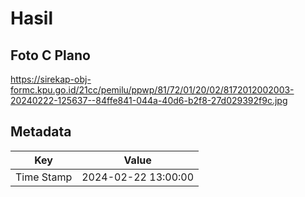 # Hasil

## Foto C Plano

https://sirekap-obj-formc.kpu.go.id/21cc/pemilu/ppwp/81/72/01/20/02/8172012002003-20240222-125637--84ffe841-044a-40d6-b2f8-27d029392f9c.jpg


## Metadata

| Key        | Value               |
| ---------- | ------------------- |
| Time Stamp | 2024-02-22 13:00:00 |




